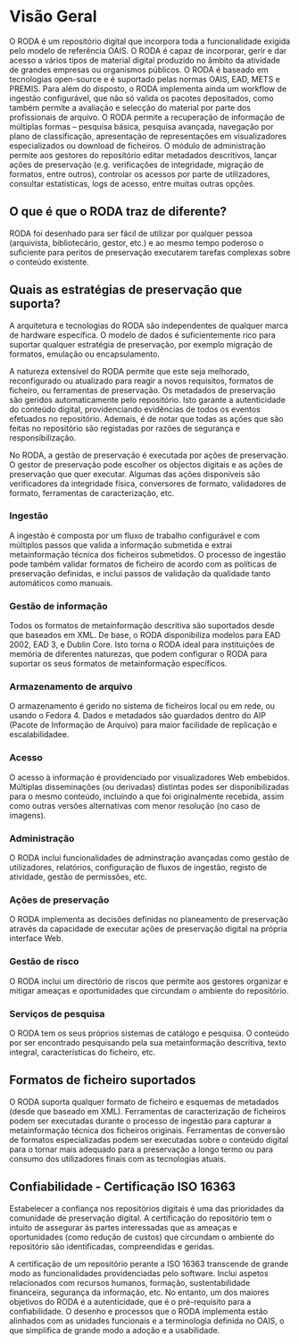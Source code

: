 # Visão Geral

O RODA é um repositório digital que incorpora toda a funcionalidade exigida pelo modelo de referência OAIS. O RODA é capaz de incorporar, gerir e dar acesso a vários tipos de material digital produzido no âmbito da atividade de grandes empresas ou organismos públicos. O RODA é baseado em tecnologias open-source e é suportado pelas normas OAIS, EAD, METS e PREMIS. Para além do disposto, o RODA implementa ainda um workflow de ingestão configurável, que não só valida os pacotes depositados, como também permite a avaliação e selecção do material por parte dos profissionais de arquivo. O RODA permite a recuperação de informação de múltiplas formas – pesquisa básica, pesquisa avançada, navegação por plano de classificação, apresentação de representações em visualizadores especializados ou download de ficheiros. O módulo de administração permite aos gestores do repositório editar metadados descritivos, lançar ações de preservação (e.g. verificações de integridade, migração de formatos, entre outros), controlar os acessos por parte de utilizadores, consultar estatísticas, logs de acesso, entre muitas outras opções.

## O que é que o RODA traz de diferente?

RODA foi desenhado para ser fácil de utilizar por qualquer pessoa (arquivista, bibliotecário, gestor, etc.) e ao mesmo tempo poderoso o suficiente para peritos de preservação executarem tarefas complexas sobre o conteúdo existente.

## Quais as estratégias de preservação que suporta?

A arquitetura e tecnologias do RODA são independentes de qualquer marca de hardware específica. O modelo de dados é suficientemente rico para suportar qualquer estratégia de preservação, por exemplo migração de formatos, emulação ou encapsulamento.

A natureza extensível do RODA permite que este seja melhorado, reconfigurado ou atualizado para reagir a novos requisitos, formatos de ficheiro, ou ferramentas de preservação. Os metadados de preservação são geridos automaticamente pelo repositório. Isto garante a autenticidade do conteúdo digital, providenciando evidências de todos os eventos efetuados no repositório. Ademais, é de notar que todas as ações que são feitas no repositório são registadas por razões de segurança e responsibilização.

No RODA, a gestão de preservação é executada por ações de preservação. O gestor de preservação pode escolher os objectos digitais e as ações de preservação que quer executar. Algumas das ações disponíveis são verificadores da integridade física, conversores de formato, validadores de formato, ferramentas de caracterização, etc.

### Ingestão

A ingestão é composta por um fluxo de trabalho configurável e com múltiplos passos que valida a informação submetida e extrai metainformação técnica dos ficheiros submetidos. O processo de ingestão pode também validar formatos de ficheiro de acordo com as políticas de preservação definidas, e inclui passos de validação da qualidade tanto automáticos como manuais.

### Gestão de informação

Todos os formatos de metainformação descritiva são suportados desde que baseados em XML. De base, o RODA disponibiliza modelos para EAD 2002, EAD 3, e Dublin Core. Isto torna o RODA ideal para instituições de memória de diferentes naturezas, que podem configurar o RODA para suportar os seus formatos de metainformação específicos.

### Armazenamento de arquivo

O armazenamento é gerido no sistema de ficheiros local ou em rede, ou usando o Fedora 4\. Dados e metadados são guardados dentro do AIP (Pacote de Informação de Arquivo) para maior facilidade de replicação e escalabilidadee.

### Acesso

O acesso à informação é providenciado por visualizadores Web embebidos. Múltiplas disseminações (ou derivadas) distintas podes ser disponibilizadas para o mesmo conteúdo, incluindo a que foi originalmente recebida, assim como outras versões alternativas com menor resolução (no caso de imagens).

### Administração

O RODA inclui funcionalidades de adminstração avançadas como gestão de utilizadores, relatórios, configuração de fluxos de ingestão, registo de atividade, gestão de permissões, etc.

### Ações de preservação

O RODA implementa as decisões definidas no planeamento de preservação através da capacidade de executar ações de preservação digital na própria interface Web.

### Gestão de risco

O RODA inclui um directório de riscos que permite aos gestores organizar e mitigar ameaças e oportunidades que circundam o ambiente do repositório.

### Serviços de pesquisa

O RODA tem os seus próprios sistemas de catálogo e pesquisa. O conteúdo por ser encontrado pesquisando pela sua metainformação descritiva, texto integral, características do ficheiro, etc.

## Formatos de ficheiro suportados

O RODA suporta qualquer formato de ficheiro e esquemas de metadados (desde que baseado em XML). Ferramentas de caracterização de ficheiros podem ser executadas durante o processo de ingestão para capturar a metainformação técnica dos ficheiros originais. Ferramentas de conversão de formatos especializadas podem ser executadas sobre o conteúdo digital para o tornar mais adequado para a preservação a longo termo ou para consumo dos utilizadores finais com as tecnologias atuais.

## Confiabilidade - Certificação ISO 16363

Estabelecer a confiança nos repositórios digitais é uma das prioridades da comunidade de preservação digital. A certificação do repositório tem o intuito de assegurar às partes interessadas que as ameaças e oportunidades (como redução de custos) que circundam o ambiente do repositório são identificadas, compreendidas e geridas.

A certificação de um repositório perante a ISO 16363 transcende de grande modo as funcionalidades providenciadas pelo software. Inclui aspetos relacionados com recursos humanos, formação, sustentabilidade financeira, segurança da informação, etc. No entanto, um dos maiores objetivos do RODA é a autenticidade, que é o pré-requisito para a confiabilidade. O desenho e processos que o RODA implementa estão alinhados com as unidades funcionais e a terminologia definida no OAIS, o que simplifica de grande modo a adoção e a usabilidade.
